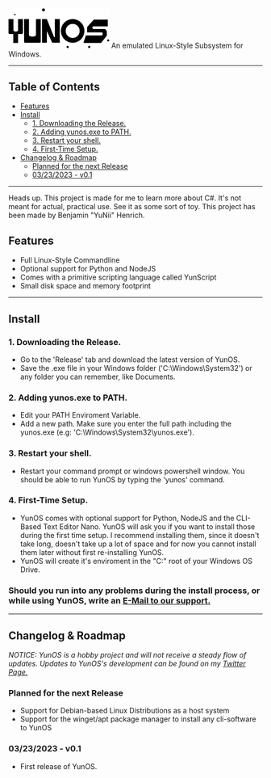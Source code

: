 <img src="https://github.com/bhenrich/YunOS/blob/main/MEDIA/yunos%20logo%20png.png" alt="YunOS Logo" width="200">
An emulated Linux-Style Subsystem for Windows.

---
## Table of Contents
- [Features](#features)
- [Install](#install)
  * [1. Downloading the Release.](#1-downloading-the-release)
  * [2. Adding yunos.exe to PATH.](#2-adding-yunosexe-to-path)
  * [3. Restart your shell.](#3-restart-your-shell)
  * [4. First-Time Setup.](#4-first-time-setup)
- [Changelog & Roadmap](#changelog--roadmap)
  * [Planned for the next Release](#planned-for-the-next-release)
  * [03/23/2023 - v0.1](#03232023---v01)
---
Heads up. This project is made for me to learn more about C#. It's not meant for actual, practical use. See it as some sort of toy.
This project has been made by Benjamin "YuNii" Henrich.

## Features
- Full Linux-Style Commandline
- Optional support for Python and NodeJS
- Comes with a primitive scripting language called YunScript
- Small disk space and memory footprint

---
## Install
### 1. Downloading the Release.
- Go to the 'Release' tab and download the latest version of YunOS.
- Save the .exe file in your Windows folder ('C:\Windows\System32') or any folder you can remember, like Documents.

### 2. Adding yunos.exe to PATH.
- Edit your PATH Enviroment Variable.
- Add a new path. Make sure you enter the full path including the yunos.exe (e.g: 'C:\Windows\System32\yunos.exe').

### 3. Restart your shell.
- Restart your command prompt or windows powershell window. You should be able to run YunOS by typing the 'yunos' command.

### 4. First-Time Setup.
- YunOS comes with optional support for Python, NodeJS and the CLI-Based Text Editor Nano. YunOS will ask you if you want to install those during the first time setup. I recommend installing them, since it doesn't take long, doesn't take up a lot of space and for now you cannot install them later without first re-installing YunOS.
- YunOS will create it's enviroment in the "C:\" root of your Windows OS Drive.

### Should you run into any problems during the install process, or while using YunOS, write an [E-Mail to our support.](mailto://support@yuniiworks.de)

---
## Changelog & Roadmap

*NOTICE: YunOS is a hobby project and will not receive a steady flow of updates. Updates to YunOS's development can be found on my [Twitter Page.](https://twitter.com/yuniiworks)*

### Planned for the next Release
- Support for Debian-based Linux Distributions as a host system
- Support for the winget/apt package manager to install any cli-software to YunOS

### 03/23/2023 - v0.1
- First release of YunOS.
